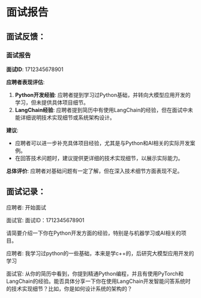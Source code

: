 # 面试报告

## 面试反馈：

### 面试报告

**面试ID**: 1712345678901

**应聘者表现评估**:
1. **Python开发经验**: 应聘者提到学习过Python基础，并转向大模型应用开发的学习，但未提供具体项目细节。
2. **LangChain经验**: 应聘者提到简历中有使用LangChain的经验，但在面试中未能详细说明技术实现细节或系统架构设计。

**建议**:
- 应聘者可以进一步补充具体项目经验，尤其是与Python和AI相关的实际开发案例。
- 在回答技术问题时，建议提供更详细的技术实现细节，以展示实际能力。

**总体评价**: 应聘者对基础问题有一定了解，但在深入技术细节方面表现不足。

## 面试记录：

应聘者: 开始面试

面试官: 面试ID：1712345678901



请简要介绍一下你在Python开发方面的经验，特别是与机器学习或AI相关的项目。

应聘者: 我学习过python的一些基础，本来是学c++的，后研究大模型应用开发的学习

面试官: 从你的简历中看到，你提到精通Python编程，并且有使用PyTorch和LangChain的经验。能否具体分享一下你在使用LangChain开发智能问答系统时的技术实现细节？比如，你是如何设计系统的架构的？

